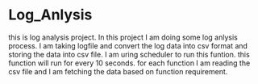 # Log_Anlysis
this is log analysis project. In this project I am doing some log anlysis process.
I am taking logfile and convert the log data into csv format and storing the data into csv file. I am uring scheduler to run this funtion. this function will run for every 10 seconds.
for each function I am reading the csv file and I am fetching the data based on function requirement.